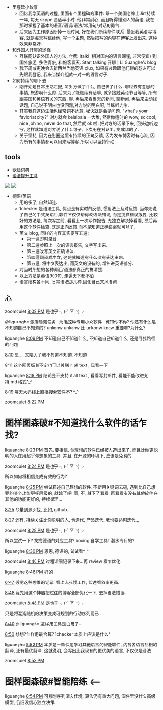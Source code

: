 
- 里程碑小故事
	- 回忆我学英语的过程, 里面有个里程碑的事件: 跟一个美国老绅士Jim持续一年, 每天 skype 通话半小时. 他非常耐心, 而且听得懂别人的英语. 我在那时掌握了基本的语音/语调/语法/常用句/对话的勇气.
	- 后来因为工作原因断掉一段时间, 好在我们断续邮件联系. 最近我英语写博客, 就是每天写信给他, 写一个主题, 然后把写的内容在博客上发出来. 这种效果非常好.
- 和外国人开聊的途径
	- 互联网认识外国人的方法, 付费: italki (相对国内的语言课程, 非常便宜)
	到国外旅游, 多住青旅, 和旅客聊天. Start talking 开聊 | Li Guanghe's blog
	- 我下周或更晚会去新西兰当地英语 club, 如果有兴趣跟他们聊的怼友可以先跟我登记, 我来当媒介组成一对一的语言对子.
- 如何持续的聊下去
	- 刚开始是日常生活汇报, 听对方做了什么, 自己做了什么. 聊过去有意思的事情, 旅游啊什么的. 后来为了能继续有话聊, 就多接触英语节目等等, 所有跟美国和英语有关的东西, 聊. 再后来看当天的新闻, 聊新闻. 再后来主动找话题, 自己说不明白也没问题,对方说的明白呀, 当练听力啦.
	- 其实我在这边生活也经常词不达意, 秘诀就是会提问题. "what's your favioriat city?" 对方就会 balalbala 一大堆, 然后你适时的 wow, so cool, nice ,oh no, never do that, 然后就 ok 啦. 把对方的话录下来, 回头边听边写, 这样就知道对方说了什么句子, 下次用在对话里, 变成你的了.
	- 关于坚持, 因为在怼圈这里有持续的正向反馈, 因为发布博客时有心流, 因为所有的事情都可以用来写博客.所以可以坚持行动.

## tools
- 欧陆词典
- [语法提升工具][1]

![][image-1]
![][image-2]
  + 德语/英语
	  + 用的多了, 自然知道. 
	  + 1checker 是语法工具, 优点是有实时的反馈, 惯用法上及时反馈. 当你先说了自己的中式英语后,软件不仅仅帮你改语法错误, 而是提供错误报告, 比较好的方法是, 每次写之前, 看看上一次写作报告, 先独立解决掉看看, 然后再用这个软件检查, 这是正向反馈.而不是知道正确答案就可以了.
	  + 英文 blog, 同样的内容其实要写五遍:
		+ 第一遍即时录音. 
		+ 第二遍参照上一次的语言报告, 文字写出来. 
		+ 第三遍改写英文正确语法.
		+ 第四遍翻译成中文, 这是就知道有什么没有表达出来. 
		+ 第五遍, 将中文表达出, 而英文的没有的, 增补进英语部分. 
	  + 对当时所想的各种词汇/语法都真正的搞清楚. 
	  + 以上方法是英语900句, 走遍天下都不怕
	  + 语言结构各不同, 日常语法那几种,固化自己文风语调


## 心

zoomquiet [8:09 PM]() 
是也乎 ╮(╯▽╰)╭

@liguanghe 激活隐藏任务…为毛这种专用小众软件…俺知你不你?
你还有什么是不知道自己不知道的?
unkonw unkonw 比 unkonw know 重要嘛?为什么?


liguanghe [8:09 PM]() 
不知道自己不知道什么, 不知道自己知道什么, 还是寻找路径的问题


[8:10]() 
恩…. 又陷入了我不知道不知道, 不知道


[8:11]() 
这个网页版说不定也可以关联 it all text , 我看一下


liguanghe 
[8:18 PM]() 
结论是不支持 it all text , 看看写封邮件, 看能不能改进支持.md 格式^\_^


[8:19]() 
哪天大妈线上直播搜索软件不? ^\_^


zoomquiet
[8:22 PM]() 
# 图样图森破#不知道找什么软件的话乍找?


liguanghe [8:23 PM]() 
首先, 要相信, 你理想的软件已经被人造出来了, 而且比你更聪明的人在用超乎你想象的工具. 并且, 在开源的环境下, 应该是免费的.


zoomquiet [8:24 PM]() 
是也乎 ╮(╯▽╰)╭

所以如何将相信变成有效的行为?


liguanghe [8:25 PM]() 
尝试描述自己理想的软件, 不断用关键词去碰, 遇到比自己想要的某个功能更好层级的, 就嫁了吧, 啊, 不, 就下了看看, 再看看有没有其他软件在其他的功能更好的, 持续循环…


[8:25]() 
尽量到源头找, 比如, github…


[8:27]() 
还有, 持续关注比你聪明的人, 他迭代, 产品迭代,  我也要适时迭代,,,


zoomquiet
[8:29 PM]() 
是也乎 ╮(╯▽╰)╭

所以尝试一下?
找找德语的对应工具?
boxing 自学工具?
潜水专用的?


liguanghe [8:30 PM]() 
恩恩, 德语的, 试试看^\_^


zoomquiet
[8:46 PM]() 
过程详细记录下来…再 review 看乍优化


liguanghe 
[8:46 PM]() 
好的


[8:47]() 
感觉这种思维的记录, 看上去拉慢工作, 长远看效率更高.


[8:48]() 
我先用这个神器把过往的博客全部优化一下, 去掉语法错误.


zoomquiet
[8:48 PM]() 
是也乎 ╮(╯▽╰)╭

只是将混沌随机的决策变成可规划的行动序列而已


[8:49]() 
@liguanghe 这样用工具是白用了…


[8:50]() 
想想?乍样用最合算?
1checker 本质上应该是什么?


liguanghe [8:52 PM]() 
本质是一款快速学习其他语言的智能软件, 内含各语言互相的翻译, 还有最优翻译, 这就说明, 会写出比我现有的更优美的语言, 不仅仅是语法


zoomquiet
[8:53 PM]() 
# 图样图森破#智能陪练 \<--


liguanghe 
[8:54 PM]() 
可规划序列渐入佳境, 算法仍有重大问题, 湿件里没什么高级模型, 仍旧没信心独立决策.


[1]:	http://www.1checker.com/About/Termsofservice


[image-1]:	https://ws3.sinaimg.cn/large/006tKfTcgy1fj1u4oj7kcj31k815cwm3.jpg
[image-2]:	https://ws3.sinaimg.cn/large/006tKfTcgy1fj1u4sa0tfj31kw144n6q.jpg